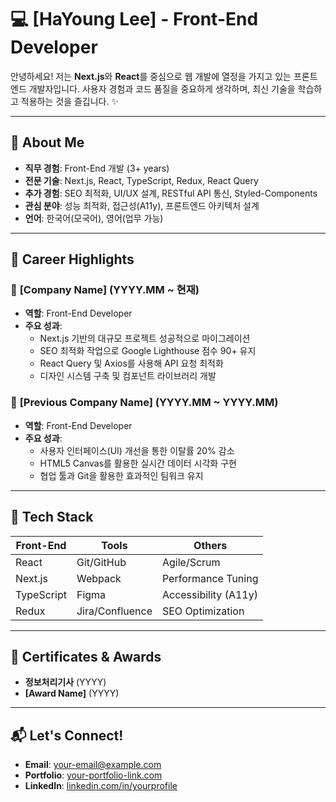 # 💻 [HaYoung Lee] - Front-End Developer

안녕하세요! 저는 **Next.js**와 **React**를 중심으로 웹 개발에 열정을 가지고 있는 프론트엔드 개발자입니다. 사용자 경험과 코드 품질을 중요하게 생각하며, 최신 기술을 학습하고 적용하는 것을 즐깁니다. ✨

---

## 🌟 About Me

- **직무 경험**: Front-End 개발 (3+ years)
- **전문 기술**: Next.js, React, TypeScript, Redux, React Query
- **추가 경험**: SEO 최적화, UI/UX 설계, RESTful API 통신, Styled-Components
- **관심 분야**: 성능 최적화, 접근성(A11y), 프론트엔드 아키텍처 설계
- **언어**: 한국어(모국어), 영어(업무 가능)

---

## 📂 Career Highlights

### 🏢 **[Company Name]** (YYYY.MM ~ 현재)
- **역할**: Front-End Developer
- **주요 성과**:
  - Next.js 기반의 대규모 프로젝트 성공적으로 마이그레이션
  - SEO 최적화 작업으로 Google Lighthouse 점수 90+ 유지
  - React Query 및 Axios를 사용해 API 요청 최적화
  - 디자인 시스템 구축 및 컴포넌트 라이브러리 개발

### 🏢 **[Previous Company Name]** (YYYY.MM ~ YYYY.MM)
- **역할**: Front-End Developer
- **주요 성과**:
  - 사용자 인터페이스(UI) 개선을 통한 이탈률 20% 감소
  - HTML5 Canvas를 활용한 실시간 데이터 시각화 구현
  - 협업 툴과 Git을 활용한 효과적인 팀워크 유지

---

## 🔧 Tech Stack

| Front-End  | Tools       | Others                |
|------------|-------------|-----------------------|
| React      | Git/GitHub  | Agile/Scrum          |
| Next.js    | Webpack     | Performance Tuning   |
| TypeScript | Figma       | Accessibility (A11y) |
| Redux      | Jira/Confluence | SEO Optimization  |

---

## 📜 Certificates & Awards
- **정보처리기사** (YYYY)
- **[Award Name]** (YYYY)

---

## 📬 Let's Connect!

- **Email**: [your-email@example.com](mailto:your-email@example.com)
- **Portfolio**: [your-portfolio-link.com](https://your-portfolio-link.com)
- **LinkedIn**: [linkedin.com/in/yourprofile](https://linkedin.com/in/yourprofile)
